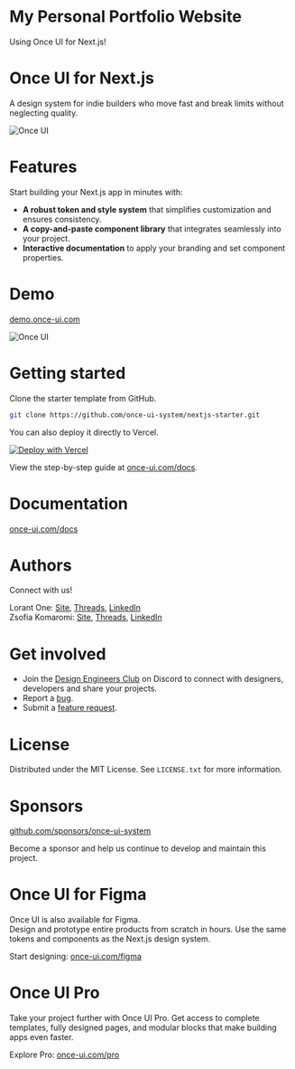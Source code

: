 # My Personal Portfolio Website

Using Once UI for Next.js!

# Once UI for Next.js

A design system for indie builders who move fast and break limits without neglecting quality.


![Once UI](/app/public/images/og/home.jpg)

# Features

Start building your Next.js app in minutes with: 
* **A robust token and style system** that simplifies customization and ensures consistency. 
* **A copy-and-paste component library** that integrates seamlessly into your project.
* **Interactive documentation** to apply your branding and set component properties.

# Demo
[demo.once-ui.com](https://demo.once-ui.com)

![Once UI](/app/public/images/demo.png)

# Getting started
Clone the starter template from GitHub.
```bash
git clone https://github.com/once-ui-system/nextjs-starter.git
```

You can also deploy it directly to Vercel.

[![Deploy with Vercel](https://vercel.com/button)](https://vercel.com/new/clone?repository-url=https%3A%2F%2Fgithub.com%2Fonce-ui-system%2Fnextjs-starter&redirect-url=https%3A%2F%2Fonce-ui.com%2Fdocs%2F)


View the step-by-step guide at [once-ui.com/docs](https://once-ui.com/docs).

# Documentation
[once-ui.com/docs](https://once-ui.com/docs)

# Authors
Connect with us!

Lorant One: [Site](https://lorant.one), [Threads](https://www.threads.net/@lorant.one), [LinkedIn](https://www.linkedin.com/in/lorant-one/)  
Zsofia Komaromi: [Site](https://zsofia.pro), [Threads](https://www.threads.net/@zsofia_kom), [LinkedIn](https://www.linkedin.com/in/zsofiakomaromi/)

# Get involved
- Join the [Design Engineers Club](https://discord.com/invite/5EyAQ4eNdS) on Discord to connect with designers, developers and share your projects.
- Report a [bug](https://github.com/once-ui-system/nextjs-starter/issues/new?labels=bug&template=bug_report.md).
- Submit a [feature request](https://github.com/once-ui-system/nextjs-starter/issues/new?labels=feature%20request&template=feature_request.md).

# License

Distributed under the MIT License. See `LICENSE.txt` for more information.

# Sponsors

[github.com/sponsors/once-ui-system](https://github.com/sponsors/once-ui-system)

Become a sponsor and help us continue to develop and maintain this project.

# Once UI for Figma

Once UI is also available for Figma.  
Design and prototype entire products from scratch in hours. Use the same tokens and components as the Next.js design system.

Start designing: [once-ui.com/figma](https://once-ui.com/figma)

# Once UI Pro

Take your project further with Once UI Pro. Get access to complete templates, fully designed pages, and modular blocks that make building apps even faster.

Explore Pro: [once-ui.com/pro](https://once-ui.com/pro)
